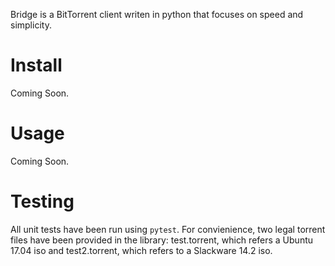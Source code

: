 Bridge is a BitTorrent client writen in python that focuses on speed and simplicity.

# Install

Coming Soon.

# Usage

Coming Soon.

# Testing

All unit tests have been run using `pytest`. For convienience, two legal torrent files have been provided in the library: test.torrent, which refers a Ubuntu 17.04 iso and test2.torrent, which refers to a Slackware 14.2 iso. 